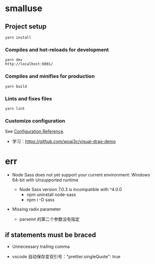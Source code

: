 # smalluse

## Project setup

```
yarn install
```

### Compiles and hot-reloads for development

```
yarn dev
http://localhost:6001/
```

### Compiles and minifies for production

```
yarn build
```

### Lints and fixes files

```
yarn lint
```

### Customize configuration

See [Configuration Reference](https://cli.vuejs.org/config/).

- 学习：https://github.com/woai3c/visual-drag-demo

# err

- Node Sass does not yet support your current environment: Windows 64-bit with Unsupported runtime

  - Node Sass version 7.0.3 is incompatible with ^4.0.0
    - npm uninstall node-sass
    - npm i -D sass

- Missing radix parameter
  - parseint 的第二个参数没有指定

## if statements must be braced

- Unnecessary trailing comma

- vscode 自动保存变双引号："prettier.singleQuote": true
